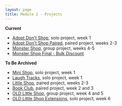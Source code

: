 ```yaml
---
layout: page
title: Module 2 - Projects
---
```

**Current**

* [Adopt Don't Shop](https://github.com/turingschool-examples/adopt_dont_shop_2005), solo project, week 1  
* [Adopt Don't Shop Paired](https://github.com/turingschool-examples/adopt_dont_shop_paired), paired project, weeks 2-3
* [Monster Shop](https://github.com/turingschool-examples/monster_shop_2005), group project, weeks 4-5
* [Monster Shop Final - Bulk Discount](https://github.com/turingschool-examples/monster_shop_final)

**To Be Archived**

* [Mini Shop](https://github.com/turingschool-examples/mini_shop), solo project, week 1  
* [Laugh Tracks](https://github.com/turingschool-projects/laugh_tracks), solo project, week 1 
* [Little Shop](https://github.com/turingschool-examples/little_shop_1906), paired project, weeks 2-3 
* [Book Club](https://github.com/turingschool-projects/BookClub), paired project, week 2 and 3  
* [OLD Little Shop](https://github.com/turingschool-projects/little_shop_v2), group project, week 4 and 5  
* [OLD Little Shop Extensions](https://github.com/turingschool-projects/little_shop_v2/blob/master/solo-project-extensions.md), solo project, week 6
